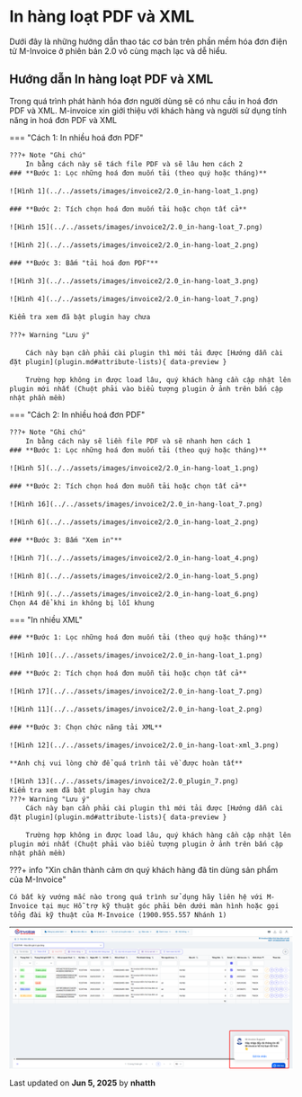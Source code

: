 # **In hàng loạt PDF và XML**

Dưới đây là những hướng dẫn thao tác cơ bản trên phần mềm hóa đơn điện tử M-Invoice ở phiên bản 2.0 vô cùng mạch lạc và dễ hiểu.

## **Hướng dẫn In hàng loạt PDF và XML**

Trong quá trình phát hành hóa đơn người dùng sẽ có nhu cầu in hoá đơn PDF và XML. M-invoice xin giới thiệu với khách hàng và người sử dụng tính năng in hoá đơn PDF và XML

=== "Cách 1: In nhiều hoá đơn PDF"

    ???+ Note "Ghi chú"
        In bằng cách này sẽ tách file PDF và sẽ lâu hơn cách 2
    ### **Bước 1: Lọc những hoá đơn muốn tải (theo quý hoặc tháng)**

    ![Hình 1](../../assets/images/invoice2/2.0_in-hang-loat_1.png)

    ### **Bước 2: Tích chọn hoá đơn muốn tải hoặc chọn tất cả**

    ![Hình 15](../../assets/images/invoice2/2.0_in-hang-loat_7.png)

    ![Hình 2](../../assets/images/invoice2/2.0_in-hang-loat_2.png)

    ### **Bước 3: Bấm "tải hoá đơn PDF"**

    ![Hình 3](../../assets/images/invoice2/2.0_in-hang-loat_3.png)

    ![Hình 4](../../assets/images/invoice2/2.0_in-hang-loat_7.png)

    Kiểm tra xem đã bật plugin hay chưa

    ???+ Warning "Lưu ý"

        Cách này bạn cần phải cài plugin thì mới tải được [Hướng dẫn cài đặt plugin](plugin.md#attribute-lists){ data-preview }

        Trường hợp không in được load lâu, quý khách hàng cần cập nhật lên plugin mới nhất (Chuột phải vào biểu tượng plugin ở ảnh trên bấn cập nhật phần mềm)

=== "Cách 2: In nhiều hoá đơn PDF"

    ???+ Note "Ghi chú"
        In bằng cách này sẽ liền file PDF và sẽ nhanh hơn cách 1
    ### **Bước 1: Lọc những hoá đơn muốn tải (theo quý hoặc tháng)**

    ![Hình 5](../../assets/images/invoice2/2.0_in-hang-loat_1.png)

    ### **Bước 2: Tích chọn hoá đơn muỗn tải hoặc chọn tất cả**

    ![Hình 16](../../assets/images/invoice2/2.0_in-hang-loat_7.png)

    ![Hình 6](../../assets/images/invoice2/2.0_in-hang-loat_2.png)

    ### **Bước 3: Bấm "Xem in"**

    ![Hình 7](../../assets/images/invoice2/2.0_in-hang-loat_4.png)

    ![Hình 8](../../assets/images/invoice2/2.0_in-hang-loat_5.png)

    ![Hình 9](../../assets/images/invoice2/2.0_in-hang-loat_6.png)
    Chọn A4 để khi in không bị lỗi khung

=== "In nhiều XML"

    ### **Bước 1: Lọc những hoá đơn muốn tải (theo quý hoặc tháng)**

    ![Hình 10](../../assets/images/invoice2/2.0_in-hang-loat_1.png)

    ### **Bước 2: Tích chọn hoá đơn muỗn tải hoặc chọn tất cả**

    ![Hình 17](../../assets/images/invoice2/2.0_in-hang-loat_7.png)

    ![Hình 11](../../assets/images/invoice2/2.0_in-hang-loat_2.png)

    ### **Bước 3: Chọn chức năng tải XML**

    ![Hình 12](../../assets/images/invoice2/2.0_in-hang-loat-xml_3.png)

    **Anh chị vui lòng chờ để quá trình tải về được hoàn tất**

    ![Hình 13](../../assets/images/invoice2/2.0_plugin_7.png)
    Kiểm tra xem đã bật plugin hay chưa
    ???+ Warning "Lưu ý"
        Cách này bạn cần phải cài plugin thì mới tải được [Hướng dẫn cài đặt plugin](plugin.md#attribute-lists){ data-preview }

        Trường hợp không in được load lâu, quý khách hàng cần cập nhật lên plugin mới nhất (Chuột phải vào biểu tượng plugin ở ảnh trên bấn cập nhật phần mềm)

???+ info "Xin chân thành cảm ơn quý khách hàng đã tin dùng sản phẩm của M-Invoice"

    Có bất kỳ vướng mắc nào trong quá trình sử dụng hãy liên hệ với M-Invoice tại mục Hỗ trợ kỹ thuật góc phải bên dưới màn hình hoặc gọi tổng đài kỹ thuật của M-Invoice (1900.955.557 Nhánh 1)

![Hình 14](../../assets/images/invoice2/hotro.png)

<div class="last-updated">Last updated on <strong>Jun 5, 2025</strong> by <strong>nhatth</strong></div>
